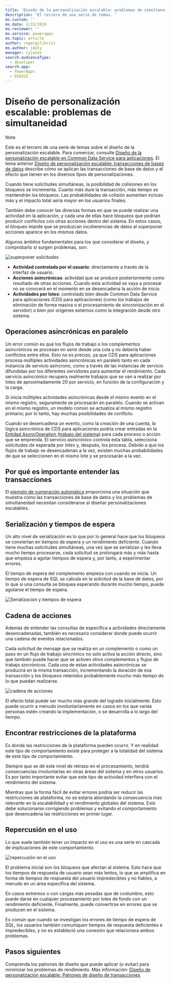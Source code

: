```yaml
---
title: 'Diseño de la personalización escalable: problemas de simultaneidad (Common Data Service para aplicaciones) | Microsoft Docs'
description: 'El tercero de una serie de temas. '
ms.custom: ''
ms.date: 1/15/2019
ms.reviewer: ''
ms.service: powerapps
ms.topic: article
author: rogergilchrist
ms.author: jdaly
manager: ryjones
search.audienceType:
  - developer
search.app:
  - PowerApps
  - D365CE
---
```


# <a name="scalable-customization-design-concurrency-issues"></a>Diseño de personalización escalable: problemas de simultaneidad

> [!NOTE]
> Este es el tercero de una serie de temas sobre el diseño de la personalización escalable. Para comenzar, consulte [Diseño de la personalización escalable en Common Data Service para aplicaciones](overview.md).
> El tema anterior [Diseño de personalización escalable: transacciones de bases de datos](database-transactions.md) describe cómo se aplican las transacciones de base de datos y el efecto que tienen en los diversos tipos de personalizaciones.

Cuando tiene solicitudes simultáneas, la posibilidad de colisiones en los bloqueos se incrementa. Cuanto más dure la transacción, más tiempo se mantendrán los bloqueos. Las probabilidades de colisión aumentan incluso más y el impacto total sería mayor en los usuarios finales. 

También debe conocer las diversas formas en que se puede realizar una actividad en la aplicación, y cada una de ellas hace bloqueos que podrían producir conflictos con otras acciones dentro del sistema. En estos casos, el bloqueo impide que se produzcan incoherencias de datos al superponer acciones aparece en los mismos datos. 

Algunos ámbitos fundamentales para los que considerar el diseño, y comprobarlo si surgen problemas, son:

![superponer solicitudes](media/concurrency-considerations.png)

- **Actividad controlada por el usuario**: directamente a través de la interfaz de usuario.
- **Acciones asincrónicas**: actividad que se produce posteriormente como resultado de otras acciones. Cuando esta actividad se vaya a procesar no se conocerá en el momento en se desencadena la acción de inicio.
- **Actividades por lotes**: controlado bien desde Common Data Service para aplicaciones (CDS para aplicaciones) (como los trabajos de eliminación de forma masiva o el procesamiento de sincronización en el servidor) o bien por orígenes externos como la integración desde otro sistema.

## <a name="async-operations-in-parallel"></a>Operaciones asincrónicas en paralelo

Un error común es que los flujos de trabajo o los complementos asincrónicos se procesan en serie desde una cola y no debería haber conflictos entre ellos. Esto no es preciso, ya que CDS para aplicaciones procesa múltiples actividades asincrónicas en paralelo tanto en cada instancia de servicio asíncrono, como a través de las instancias de servicio difundidas por los diferentes servidores para aumentar el rendimiento. Cada servicio asincrónico recupera realmente trabajos que se van a realizar por lotes de aproximadamente 20 por servicio, en función de la configuración y la carga.

Si inicia múltiples actividades asincrónicas desde el mismo evento en el mismo registro, seguramente se procesarán en paralelo. Cuando se activan en el mismo registro, un modelo común se actualiza al mismo registro primario; por lo tanto, hay muchas posibilidades de conflicto. 

Cuando se desencadena un evento, como la creación de una cuenta, la lógica asincrónica de CDS para aplicaciones podría crear entradas en la [Entidad AsyncOperation (trabajo del sistema)](../reference/entities/asyncoperation.md) para cada proceso o acción que se emprenda. El servicio asincrónico controla esta tabla, selecciona solicitudes de esperada por lotes y, después, los procesa. Debido a que los flujos de trabajo se desencadenan a la vez, existen muchas probabilidades de que se seleccionen en el mismo lote y se procesarán a la vez. 

## <a name="why-its-important-to-understand-transactions"></a>Por qué es importante entender las transacciones

El [ejemplo de numeración automática](auto-numbering-example.md) proporciona una situación que muestra cómo las transacciones de base de datos y los problemas de simultaneidad necesitan considerarse al diseñar personalizaciones escalables.

## <a name="serialization-and-timeouts"></a>Serialización y tiempos de espera

Un alto nivel de serialización es lo que por lo general hace que los bloqueos se conviertan en tiempos de espera y un rendimiento deficiente. Cuando tiene muchas solicitudes simultáneas, una vez que se serializan y les lleva mucho tiempo procesarse, cada solicitud se prolongará más y más hasta que empieza a agotar tiempos de espera y, por tanto, a experimentar errores. 

El tiempo de espera del complemento empieza con cuando se inicia. Un tiempo de espera de SQL se calcula en la solicitud de la base de datos, por lo que si una consulta se bloquea esperando durante mucho tiempo, puede agotarse el tiempo de espera.

![Serialización y tiempos de espera](media/serialization-and-timeouts.png)

## <a name="chain-of-actions"></a>Cadena de acciones

Además de entender las consultas de específica a actividades directamente desencadenadas, también es necesario considerar donde puede ocurrir una cadena de eventos relacionados.
 
Cada solicitud de mensaje que se realiza en un complemento o como un paso en un flujo de trabajo sincrónico no solo activa la acción directo, sino que también puede hacer que se activen otros complementos y flujos de trabajo sincrónicos. Cada una de estas actividades asincrónicas se producirá en la misma transacción, incrementando la duración de esa transacción y los bloqueos retenidos probablemente mucho más tiempo de lo que puedan realizarse.

![cadena de acciones](media/chain-of-actions.png)

El efecto total puede ser mucho más grande del logrado inicialmente. Esto puede ocurrir a menudo involuntariamente en casos en los que varias personas estén creando la implementación, o se desarrolla a lo largo del tiempo. 

## <a name="running-into-platform-constraints"></a>Encontrar restricciones de la plataforma

Es donde las restricciones de la plataforma pueden ocurrir. Y en realidad este tipo de comportamiento existe para proteger a la totalidad del sistema de este tipo de comportamiento.

Siempre que se dé este nivel de retraso en el procesamiento, tendrá consecuencias involuntarias en otras áreas del sistema y en otros usuarios. Es por tanto importante evitar que este tipo de actividad interfiera con el rendimiento del sistema.

Mientras que la forma fácil de evitar errores podría ser reducir las restricciones de plataforma, no se estaría abordando la consecuencia más relevante en la escalabilidad y el rendimiento globales del sistema. Esto debe solucionarse corrigiendo problemas y evitando el comportamiento que desencadena las restricciones en primer lugar. 

## <a name="impact-on-usage"></a>Repercusión en el uso

Lo que suele también tener un impacto en el uso es una serie en cascada de implicaciones de este comportamiento.

![repercusión en el uso](media/impact-on-usage.png)

El problema inicial son los bloqueos que afectan al sistema. Esto hace que los tiempos de respuesta de usuario sean más lentos, lo que se amplifica en forma de tiempos de respuesta del usuario impredecibles y no fiables, a menudo en un área específica del sistema.

En casos extremos o con cargas más pesadas que de costumbre, esto puede darse en cualquier procesamiento por lotes de fondo con un rendimiento deficiente. Finalmente, puede convertirse en errores que se producen en el sistema.

Es común que cuando se investigan los errores de tiempo de espera de SQL, los usuarios también comuniquen tiempos de respuesta deficientes e impredecibles, y no es estableció una conexión que relacionara ambos problemas. 


## <a name="next-steps"></a>Pasos siguientes

Comprenda los patrones de diseño que puede aplicar (o evitar) para minimizar los problemas de rendimiento. Más información: [Diseño de personalización escalable: Patrones de diseño de transacciones](transaction-design-patterns.md)